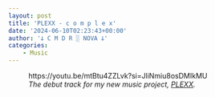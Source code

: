 ```yaml
---
layout: post
title: 'PLEXX - c o m p l e x'
date: '2024-06-10T02:23:43+00:00'
author: '𐕣 C M D R ░ NOVA 𐕣'
categories:
    - Music
---
```


<!-- wp:embed {"url":"https://youtu.be/mtBtu4ZZLvk?si=JliNmiu8osDMIkMU","type":"video","providerNameSlug":"youtube","responsive":true,"className":"wp-embed-aspect-16-9 wp-has-aspect-ratio"} -->
<figure class="wp-block-embed is-type-video is-provider-youtube wp-block-embed-youtube wp-embed-aspect-16-9 wp-has-aspect-ratio"><div class="wp-block-embed__wrapper">
https://youtu.be/mtBtu4ZZLvk?si=JliNmiu8osDMIkMU
</div><figcaption class="wp-element-caption"><em>The debut track for my new music project, <a href="https://plexx.bandcamp.com/" target="_blank" rel="noreferrer noopener">PLEXX</a>.</em></figcaption></figure>
<!-- /wp:embed -->
